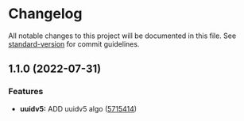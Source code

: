 # Changelog

All notable changes to this project will be documented in this file. See [standard-version](https://github.com/conventional-changelog/standard-version) for commit guidelines.

## 1.1.0 (2022-07-31)


### Features

* **uuidv5:** ADD uuidv5 algo ([5715414](https://github.com/stephen-shopopop/uuidv5/commit/57154146be063bc28f1f3a501ed8323580d90d09))
